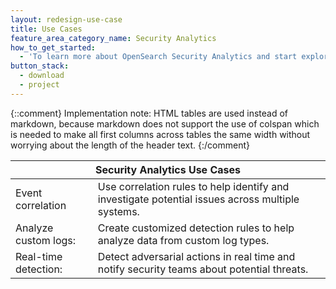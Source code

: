 ```yaml
---
layout: redesign-use-case
title: Use Cases
feature_area_category_name: Security Analytics
how_to_get_started:
  - 'To learn more about OpenSearch Security Analytics and start exploring your event logs, visit <a href="https://opensearch.org/docs/latest/security-analytics/index/">About Security Analytics</a> and <a href="https://opensearch.org/docs/latest/security-analytics/sec-analytics-config/index/">Setting up Security Analytics</a> in our documentation.'
button_stack:
  - download
  - project
---
```


{::comment}
    Implementation note: HTML tables are used instead of markdown, because markdown 
    does not support the use of colspan which is needed to make all first columns 
    across tables the same width without worrying about the length of the header text.
{:/comment}
<table>
  <thead>
    <tr>
      <th colspan="2">Security Analytics Use Cases</th>
    </tr>
  </thead>
  <tbody>
    <tr>
        <td>Event correlation</td>
        <td>Use correlation rules to help identify and investigate potential issues across multiple systems.</td>
    </tr>
    <tr>
      <td>Analyze custom logs:</td>
      <td>Create customized detection rules to help analyze data from custom log types.</td>
    </tr>
    <tr>
      <td>Real-time detection:</td>
      <td>Detect adversarial actions in real time and notify security teams about potential threats.</td>
    </tr>
  </tbody>
</table>
